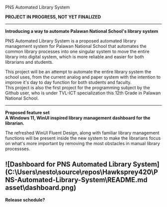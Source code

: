 PNS Automated Library System

**PROJECT IN PROGRESS, NOT YET FINALIZED**

-----------------------------------------------
**Introducing a way to automate Palawan National School's library system**

PNS Automated Library System is a proposed automated library management system for Palawan National School that automates the common library processes into one singular system to
move the entire library into digital system, which is more reliable and easier for both librarians and students. 

This project will be an attempt to automate the entire library system the school uses, from the current analog and paper system with the intention to improve it's day to day function for both students and faculty. <br>
This project is also the first project for the programming subject by the Github user, who is under TVL-ICT specialization this 12th Grade in Palawan National School.

-----------------------------------------------
**Proposed feature set**<br>
**A Windows 11, WinUI inspired library management dashboard for the librarian.**<br>

The refreshed WinUI Fluent Design, along with familiar library management functions will be present inside the new system
to make the librarians focus on what's more important by removing the most obstacles in manual library processses.

![Dashboard for PNS Automated Library System](C:\Users\nesto\source\repos\Hawksprey420\PNS-Automated-Library-System\README.md asset\dashboard.png)
-----------------------------------------------
**Release schedule?**



